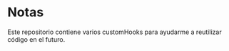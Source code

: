 # Notas

Este repositorio contiene varios customHooks para ayudarme a reutilizar código en el futuro.